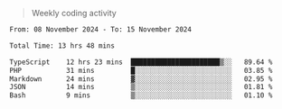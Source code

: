 > Weekly coding activity
<!--START_SECTION:waka-->

```txt
From: 08 November 2024 - To: 15 November 2024

Total Time: 13 hrs 48 mins

TypeScript    12 hrs 23 mins  ██████████████████████▒░░   89.64 %
PHP           31 mins         █░░░░░░░░░░░░░░░░░░░░░░░░   03.85 %
Markdown      24 mins         ▓░░░░░░░░░░░░░░░░░░░░░░░░   02.95 %
JSON          14 mins         ▒░░░░░░░░░░░░░░░░░░░░░░░░   01.81 %
Bash          9 mins          ▒░░░░░░░░░░░░░░░░░░░░░░░░   01.10 %
```

<!--END_SECTION:waka-->
